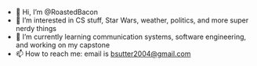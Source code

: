 - 👋 Hi, I’m @RoastedBacon
- 👀 I’m interested in CS stuff, Star Wars, weather, politics, and more super nerdy things
- 🌱 I’m currently learning communication systems, software engineering, and working on my capstone
- 📫 How to reach me: email is bsutter2004@gmail.com
